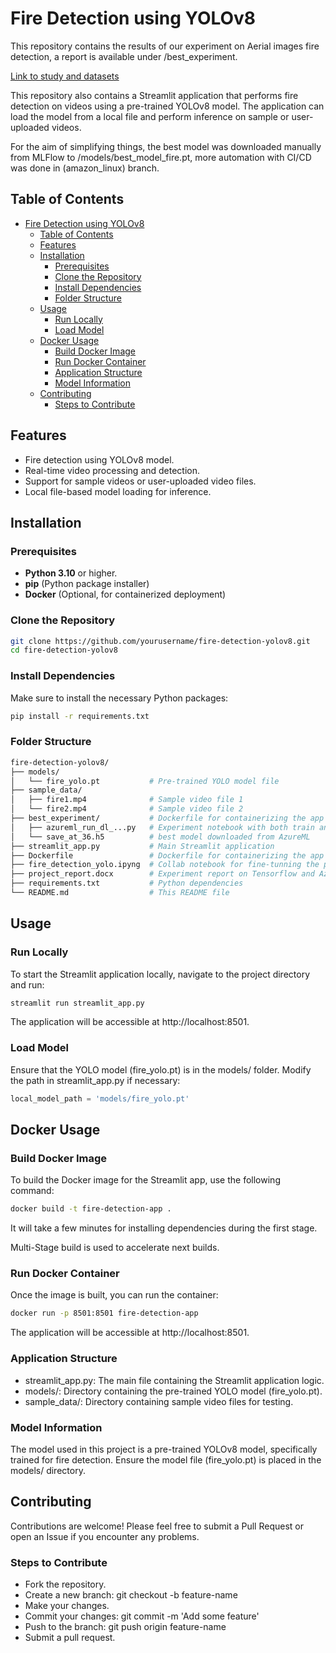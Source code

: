 # Fire Detection using YOLOv8
This repository contains the results of our experiment on Aerial images fire detection, a report is available under /best_experiment.

[Link to study and datasets](https://ieee-dataport.org/open-access/flame-dataset-aerial-imagery-pile-burn-detection-using-drones-uavs)


This repository also contains a Streamlit application that performs fire detection on videos using a pre-trained YOLOv8 model. The application can load the model from a local file and perform inference on sample or user-uploaded videos.

For the aim of simplifying things, the best model was downloaded manually from MLFlow to /models/best_model_fire.pt, more automation with CI/CD was done in (amazon_linux) branch.

## Table of Contents
- [Fire Detection using YOLOv8](#fire-detection-using-yolov8)
  - [Table of Contents](#table-of-contents)
  - [Features](#features)
  - [Installation](#installation)
    - [Prerequisites](#prerequisites)
    - [Clone the Repository](#clone-the-repository)
    - [Install Dependencies](#install-dependencies)
    - [Folder Structure](#folder-structure)
  - [Usage](#usage)
    - [Run Locally](#run-locally)
    - [Load Model](#load-model)
  - [Docker Usage](#docker-usage)
    - [Build Docker Image](#build-docker-image)
    - [Run Docker Container](#run-docker-container)
    - [Application Structure](#application-structure)
    - [Model Information](#model-information)
  - [Contributing](#contributing)
    - [Steps to Contribute](#steps-to-contribute)

## Features

- Fire detection using YOLOv8 model.
- Real-time video processing and detection.
- Support for sample videos or user-uploaded video files.
- Local file-based model loading for inference.

## Installation

### Prerequisites

- **Python 3.10** or higher.
- **pip** (Python package installer)
- **Docker** (Optional, for containerized deployment)

### Clone the Repository

```bash
git clone https://github.com/yourusername/fire-detection-yolov8.git
cd fire-detection-yolov8
```

### Install Dependencies
Make sure to install the necessary Python packages:

```bash
pip install -r requirements.txt
```

### Folder Structure
```graphql
fire-detection-yolov8/
├── models/
│   └── fire_yolo.pt           # Pre-trained YOLO model file
├── sample_data/
│   ├── fire1.mp4              # Sample video file 1
│   └── fire2.mp4              # Sample video file 2
├── best_experiment/           # Dockerfile for containerizing the app
│   ├── azureml_run_dl_...py   # Experiment notebook with both train and testing phases
│   └── save_at_36.h5          # best model downloaded from AzureML
├── streamlit_app.py           # Main Streamlit application
├── Dockerfile                 # Dockerfile for containerizing the app
├── fire_detection_yolo.ipyng  # Collab notebook for fine-tunning the pre-trained yolo model
├── project_report.docx        # Experiment report on Tensorflow and AzureML
├── requirements.txt           # Python dependencies
└── README.md                  # This README file
```

## Usage
### Run Locally
To start the Streamlit application locally, navigate to the project directory and run:

```bash
streamlit run streamlit_app.py
```
The application will be accessible at http://localhost:8501.

### Load Model
Ensure that the YOLO model (fire_yolo.pt) is in the models/ folder. Modify the path in streamlit_app.py if necessary:

```python
local_model_path = 'models/fire_yolo.pt'
```

## Docker Usage
### Build Docker Image
To build the Docker image for the Streamlit app, use the following command:

```bash
docker build -t fire-detection-app .
```
It will take a few minutes for installing dependencies during the first stage. 

Multi-Stage build is used to accelerate next builds.

### Run Docker Container
Once the image is built, you can run the container:

```bash
docker run -p 8501:8501 fire-detection-app
```
The application will be accessible at http://localhost:8501.

### Application Structure
- streamlit_app.py: The main file containing the Streamlit application logic.
- models/: Directory containing the pre-trained YOLO model (fire_yolo.pt).
- sample_data/: Directory containing sample video files for testing.

### Model Information
The model used in this project is a pre-trained YOLOv8 model, specifically trained for fire detection. Ensure the model file (fire_yolo.pt) is placed in the models/ directory.

## Contributing
Contributions are welcome! Please feel free to submit a Pull Request or open an Issue if you encounter any problems.

### Steps to Contribute
- Fork the repository.
- Create a new branch: git checkout -b feature-name
- Make your changes.
- Commit your changes: git commit -m 'Add some feature'
- Push to the branch: git push origin feature-name
- Submit a pull request.

